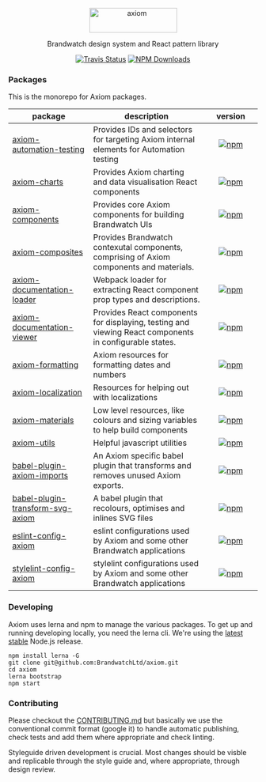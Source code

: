 <p align="center">
  <a href="https://axiom.brandwatch.com/">
    <img alt="axiom" src="./site/assets/axiom-text.png" height="50" width="177">
  </a>
</p>

<p align="center">
  Brandwatch design system and React pattern library
</p>

<p align="center">
  <a href="https://travis-ci.org/BrandwatchLtd/axiom"><img alt="Travis Status" src="https://img.shields.io/travis/BrandwatchLtd/axiom.svg?style=flat-square"></a>
  <a href="https://www.npmjs.com/package/@brandwatch/axiom-materials"><img alt="NPM Downloads" src="https://img.shields.io/npm/dm/@brandwatch/axiom-materials.svg?style=flat-square"></a>
</p>

### Packages

This is the monorepo for Axiom packages.


| package | description |     version     |
| --- | --- |:---:|
| [axiom-automation-testing](./packages/axiom-automation-testing) | Provides IDs and selectors for targeting Axiom internal elements for Automation testing | [![npm](https://img.shields.io/npm/v/@brandwatch/axiom-automation-testing.svg?style=flat-square)](https://www.npmjs.com/package/@brandwatch/axiom-automation-testing) |
| [axiom-charts](./packages/axiom-charts) | Provides Axiom charting and data visualisation React components | [![npm](https://img.shields.io/npm/v/@brandwatch/axiom-charts.svg?style=flat-square)](https://www.npmjs.com/package/@brandwatch/axiom-charts) |
| [axiom-components](./packages/axiom-components) | Provides core Axiom components for building Brandwatch UIs | [![npm](https://img.shields.io/npm/v/@brandwatch/axiom-components.svg?style=flat-square)](https://www.npmjs.com/package/@brandwatch/axiom-components) |
| [axiom-composites](./packages/axiom-composites) | Provides Brandwatch contexutal components, comprising of Axiom components and materials. | [![npm](https://img.shields.io/npm/v/@brandwatch/axiom-composites.svg?style=flat-square)](https://www.npmjs.com/package/@brandwatch/axiom-composites) |
| [axiom-documentation-loader](./packages/axiom-documentation-loader) | Webpack loader for extracting React component prop types and descriptions. | [![npm](https://img.shields.io/npm/v/@brandwatch/axiom-documentation-loader.svg?style=flat-square)](https://www.npmjs.com/package/@brandwatch/axiom-documentation-loader) |
| [axiom-documentation-viewer](./packages/axiom-documentation-viewer) | Provides React components for displaying, testing and viewing React components in configurable states. | [![npm](https://img.shields.io/npm/v/@brandwatch/axiom-documentation-viewer.svg?style=flat-square)](https://www.npmjs.com/package/@brandwatch/axiom-documentation-viewer) |
| [axiom-formatting](./packages/axiom-formatting) | Axiom resources for formatting dates and numbers | [![npm](https://img.shields.io/npm/v/@brandwatch/axiom-formatting.svg?style=flat-square)](https://www.npmjs.com/package/@brandwatch/axiom-formatting) |
| [axiom-localization](./packages/axiom-localization) | Resources for helping out with localizations | [![npm](https://img.shields.io/npm/v/@brandwatch/axiom-localization.svg?style=flat-square)](https://www.npmjs.com/package/@brandwatch/axiom-localization) |
| [axiom-materials](./packages/axiom-materials) | Low level resources, like colours and sizing variables to help build components | [![npm](https://img.shields.io/npm/v/@brandwatch/axiom-materials.svg?style=flat-square)](https://www.npmjs.com/package/@brandwatch/axiom-materials) |
| [axiom-utils](./packages/axiom-utils) | Helpful javascript utilities | [![npm](https://img.shields.io/npm/v/@brandwatch/axiom-utils.svg?style=flat-square)](https://www.npmjs.com/package/@brandwatch/axiom-utils) |
| [babel-plugin-axiom-imports](./packages/babel-plugin-axiom-imports) | An Axiom specific babel plugin that transforms and removes unused Axiom exports. | [![npm](https://img.shields.io/npm/v/@brandwatch/babel-plugin-axiom-imports.svg?style=flat-square)](https://www.npmjs.com/package/@brandwatch/babel-plugin-axiom-imports) |
| [babel-plugin-transform-svg-axiom](./packages/babel-plugin-transform-svg-axiom) | A babel plugin that recolours, optimises and inlines SVG files | [![npm](https://img.shields.io/npm/v/@brandwatch/babel-plugin-transform-svg-axiom.svg?style=flat-square)](https://www.npmjs.com/package/@brandwatch/babel-plugin-transform-svg-axiom) |
| [eslint-config-axiom](./packages/eslint-config-axiom) | eslint configurations used by Axiom and some other Brandwatch applications | [![npm](https://img.shields.io/npm/v/@brandwatch/eslint-config-axiom.svg?style=flat-square)](https://www.npmjs.com/package/@brandwatch/eslint-config-axiom) |
| [stylelint-config-axiom](./packages/stylelint-config-axiom) | stylelint configurations used by Axiom and some other Brandwatch applications | [![npm](https://img.shields.io/npm/v/@brandwatch/stylelint-config-axiom.svg?style=flat-square)](https://www.npmjs.com/package/@brandwatch/stylelint-config-axiom) |

### Developing

Axiom uses lerna and npm to manage the various packages. To get up and running developing locally, you need the lerna cli. We're using the [latest stable](nodejs.org/en/download/current) Node.js release.

```
npm install lerna -G
git clone git@github.com:BrandwatchLtd/axiom.git
cd axiom
lerna bootstrap
npm start
```

### Contributing

Please checkout the [CONTRIBUTING.md](./CONTRIBUTING.md) but basically we use the conventional commit format (google it) to handle automatic publishing, check tests and add them where appropriate and check linting.

Styleguide driven development is crucial. Most changes should be visble and replicable through the style guide and, where appropriate, through design review.
